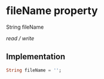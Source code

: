 


# fileName property







String fileName
  
_<span class="feature">read / write</span>_






## Implementation

```dart
String fileName = '';
```







